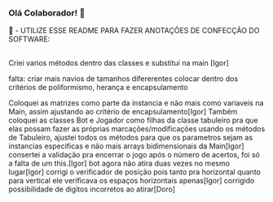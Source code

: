 ### Olá Colaborador! 👋

📣 - UTILIZE ESSE README PARA FAZER ANOTAÇÕES DE CONFECÇÃO DO SOFTWARE:

##

Criei varios métodos dentro das classes e substitui na main [Igor]

falta:
criar mais navios de tamanhos difererentes
colocar dentro dos critérios de poliformismo, herança e encapsulamento

Coloquei as matrizes como parte da instancia e não mais como variaveis na Main, assim ajustando ao critério de encapsulamento[Igor]
Também coloquei as classes Bot e Jogador como filhas da classe tabuleiro pra que elas possam fazer as próprias marcações/modificações usando os métodos de Tabuleiro, ajustei todos os métodos para que os parametros sejam as instancias especificas e não mais arrays bidimensionais da Main[Igor]
consertei a validação pra encerrar o jogo após o número de acertos, foi só a falta de um this.[Igor]
bot agora não atira duas vezes no mesmo lugar[Igor]
corrigi o verificador de posição pois tanto pra horizontal quanto para vertical ele verificava os espaços horizontais apenas[Igor]
corrigido possibilidade de digitos incorretos ao atirar[Doro]

